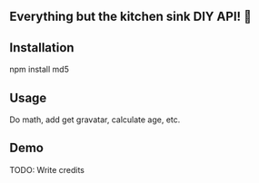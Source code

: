 ## Everything but the kitchen sink DIY API!  :bath:


## Installation
npm install md5

## Usage
Do math, add get gravatar, calculate age, etc.

## Demo
TODO: Write credits
